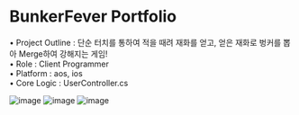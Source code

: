 # BunkerFever Portfolio
• Project Outline : 단순 터치를 통하여 적을 때려 재화를 얻고, 얻은 재화로 벙커를 뽑아 Merge하여 강해지는 게임!<br>
• Role : Client Programmer<br>
• Platform : aos, ios<br>
• Core Logic : UserController.cs

![image](https://user-images.githubusercontent.com/83854046/236640756-39586a1e-32c7-4d6e-9fd4-3cb20bb6e319.png)
![image](https://user-images.githubusercontent.com/83854046/236640738-7f25256e-b20d-48fa-a1cb-284ce31ce4cb.png)
![image](https://github.com/Jpot777/BunkerFever/assets/83854046/86e80eab-f9b4-4bc0-9711-8aa0492a4145)
